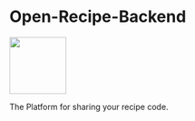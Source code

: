 # Open-Recipe-Backend


<img src='https://i.ibb.co/fv9NK8R/BQJl-download.png' height='100'/>
<p>The Platform for sharing your recipe code.</p>
